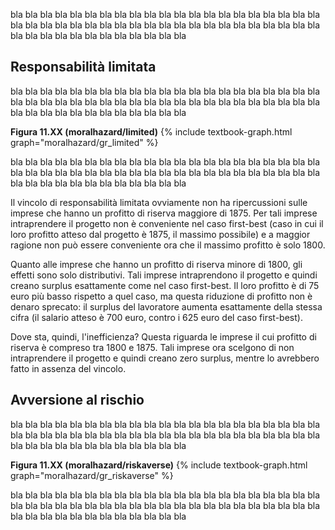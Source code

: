 


bla bla bla bla bla bla bla bla bla bla bla bla bla bla bla bla bla bla bla bla bla bla bla bla bla bla bla bla bla bla bla bla bla bla bla bla bla bla bla bla bla bla bla bla bla bla bla bla bla bla bla bla bla bla 



<h2 id="subsec_mh-limited">Responsabilità limitata</h2>

bla bla bla bla bla bla bla bla bla bla bla bla bla bla bla bla bla bla bla bla bla bla bla bla bla bla bla bla bla bla bla bla bla bla bla bla bla bla bla bla bla bla bla bla bla bla bla bla bla bla bla bla bla bla 


<a id="gr_moralhazard/limited"><strong>Figura 11.XX (moralhazard/limited)</strong></a>
{% include textbook-graph.html graph="moralhazard/gr_limited" %}

bla bla bla bla bla bla bla bla bla bla bla bla bla bla bla bla bla bla bla bla bla bla bla bla bla bla bla bla bla bla bla bla bla bla bla bla bla bla bla bla bla bla bla bla bla bla bla bla bla bla bla bla bla bla 

  

Il vincolo di responsabilità limitata ovviamente non ha ripercussioni sulle imprese che hanno un profitto di riserva maggiore di 1875. Per tali imprese intraprendere il progetto non è conveniente nel caso first-best (caso in cui il loro profitto atteso dal progetto è 1875, il massimo possibile) e a maggior ragione non può essere conveniente ora che il massimo profitto è solo 1800. 


Quanto alle imprese che hanno un profitto di riserva minore di 1800, gli effetti sono solo distributivi. Tali imprese intraprendono il progetto e quindi creano surplus esattamente come nel caso first-best. Il loro profitto è di 75 euro più basso rispetto a quel caso, ma questa riduzione di profitto non è denaro sprecato: il surplus del lavoratore aumenta esattamente della stessa cifra (il salario atteso è 700 euro, contro i 625 euro del caso first-best).

Dove sta, quindi, l'inefficienza? Questa riguarda le imprese il cui profitto di riserva è compreso tra 1800 e 1875. Tali imprese ora scelgono di non intraprendere il progetto e quindi creano zero surplus, mentre lo avrebbero fatto in assenza del vincolo.








<h2 id="subsec_mh-riskaverse">Avversione al rischio</h2>

bla bla bla bla bla bla bla bla bla bla bla bla bla bla bla bla bla bla bla bla bla bla bla bla bla bla bla bla bla bla bla bla bla bla bla bla bla bla bla bla bla bla bla bla bla bla bla bla bla bla bla bla bla bla 

<a id="gr_moralhazard/riskaverse"><strong>Figura 11.XX (moralhazard/riskaverse)</strong></a>
{% include textbook-graph.html graph="moralhazard/gr_riskaverse" %}

bla bla bla bla bla bla bla bla bla bla bla bla bla bla bla bla bla bla bla bla bla bla bla bla bla bla bla bla bla bla bla bla bla bla bla bla bla bla bla bla bla bla bla bla bla bla bla bla bla bla bla bla bla bla 
